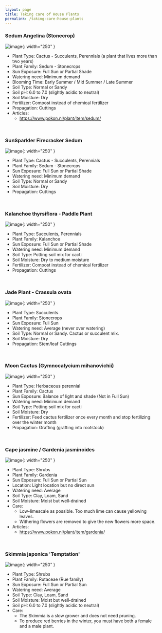 ```yaml
---
layout: page
title: Taking care of House Plants
permalink: /taking-care-house-plants
---
```


### Sedum Angelina (Stonecrop)

![image](/assets/images/2021-08/Sedum-Angelina.jpeg){: width="250" }

- Plant Type: Cactus - Succulents, Perennials (a plant that lives more than two years)
- Plant Family: Sedum - Stonecrops
- Sun Exposure: Full Sun or Partial Shade
- Watering need: Minimum demand
- Blooming Time: Early Summer / Mid Summer / Late Summer
- Soil Type:  Normal or Sandy
- Soil pH: 6.0 to 7.0 (slightly acidic to neutral)
- Soil Moisture: Dry
- Fertilizer: Compost instead of chemical fertilizer
- Propagation: Cuttings
- Articles:
  - https://www.pokon.nl/plant/item/sedum/
  
<br/>

### SunSparkler Firecracker Sedum

![image](/assets/images/2021-08/SunSparkler-Firecracker-Sedum.jpeg){: width="250" }

- Plant Type: Cactus - Succulents, Perennials
- Plant Family: Sedum - Stonecrops
- Sun Exposure: Full Sun or Partial Shade
- Watering need: Minimum demand
- Soil Type: Normal or Sandy
- Soil Moisture: Dry
- Propagation: Cuttings

<br/>

### Kalanchoe thyrsiflora - Paddle Plant

![image](/assets/images/2021-08/Kalanchoe-thyrsiflora.jpeg){: width="250" }

- Plant Type: Succulents, Perennials
- Plant Family: Kalanchoe
- Sun Exposure: Full Sun or Partial Shade
- Watering need: Minimum demand
- Soil Type: Potting soil mix for cacti
- Soil Moisture: Dry to medium moisture
- Fertilizer: Compost instead of chemical fertilizer
- Propagation: Cuttings

<br/>

### Jade Plant - Crassula ovata

![image](/assets/images/2021-08/Jade-Plant-Crassula-ovata.jpeg){: width="250" }

- Plant Type: Succulents
- Plant Family: Stonecrops
- Sun Exposure: Full Sun
- Watering need: Average (never over watering)
- Soil Type: Normal or Sandy. Cactus or succulent mix.
- Soil Moisture: Dry
- Propagation: Stem/leaf Cuttings

<br/>


### Moon Cactus (Gymnocalycium mihanovichii)

![image](/assets/images/2021-08/Moon_cactus.jpg){: width="250" }

- Plant Type: Herbaceous perennial
- Plant Family: Cactus
- Sun Exposure: Balance of light and shade (Not in Full Sun)
- Watering need: Minimum demand
- Soil Type: Potting soil mix for cacti
- Soil Moisture: Dry
- Fertilizer: Feed cactus fertilizer once every month and stop fertilizing over the winter month
- Propagation: Grafting (grafting into rootstock)

<br/>

### Cape jasmine / Gardenia jasminoides

![image](/assets/images/2021-08/Cape-jasmine.jpeg){: width="250" }

- Plant Type: Shrubs
- Plant Family: Gardenia
- Sun Exposure: Full Sun or Partial Sun
- Location: Light location but no direct sun
- Watering need: Average
- Soil Type: Clay, Loam, Sand
- Soil Moisture: Moist but well-drained
- Care:
  - Low-limescale as possible. Too much lime can cause yellowing leaves.
  - Withering flowers are removed to give the new flowers more space.
- Articles:
  - https://www.pokon.nl/plant/item/gardenia/
  
<br/>

### Skimmia japonica 'Temptation'

![image](/assets/images/2021-08/Skimmia-japonica-Temptation.jpeg){: width="250" }

- Plant Type: Shrubs
- Plant Family: Rutaceae (Rue family)
- Sun Exposure: Full Sun or Partial Sun
- Watering need: Average
- Soil Type: Clay, Loam, Sand
- Soil Moisture: Moist but well-drained
- Soil pH: 6.0 to 7.0 (slightly acidic to neutral)
- Care:
  - The Skimmia is a slow grower and does not need pruning.
  - To produce red berries in the winter, you must have both a female and a male plant.

<br/>
